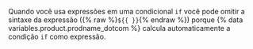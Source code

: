 Quando você usa expressões em uma condicional `if` você pode omitir a sintaxe da expressão ({% raw %}`${{ }}`{% endraw %}) porque {% data variables.product.prodname_dotcom %} calcula automaticamente a condição `if` como expressão.